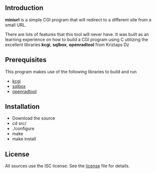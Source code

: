 ## Introduction
**miniurl** is a simple CGI program that will redirect to a different site from a
small URL.

There are lots of features that this tool will never have.  It was built as an
learning experience on how to build a CGI program using C utilizing the
excellent libraries **kcgi**, **sqlbox**, **openradtool** from Kriztaps Dz

## Prerequisites
This program makes use of the following libraries to build and run
* [kcgi](https://github.com/kristapsdz/kcgi)
* [sqlbox](https://github.com/kristapsdz/sqlbox)
* [openradtool](https://github.com/kristapsdz/openradtool)

## Installation

* Download the source
* cd src/
* ./configure
* make
* make install

## License
All sources use the ISC license.  See the [license](LICENSE) file for details.

